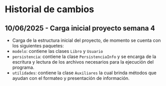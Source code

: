 # Historial de cambios

## 10/06/2025 - Carga inicial proyecto semana 4
- Carga de la estructura inicial del proyecto, de momento se cuenta con los siguientes paquetes:
- `modelo`: contiene las clases `Libro` y `Usuario`
- `persistencia`: contiene la clase `PersistenciaInfo` y se encarga de la escritura y lectura de los archivos necesarios para la ejecución del programa.
- `utilidades`: contiene la clase `Auxiliares` la cual brinda métodos que ayudan con el formateo y presentación de información.